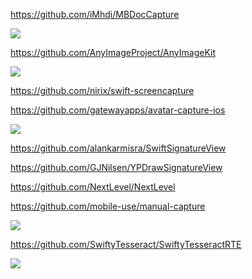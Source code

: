 https://github.com/iMhdi/MBDocCapture

![](https://github.com/iMhdi/MBDocCapture/raw/master/MBDocCapture-demo.gif)

https://github.com/AnyImageProject/AnyImageKit

![](https://github.com/AnyImageProject/AnyImageProject.github.io/raw/master/Resources/TitleMap@2x.png)

https://github.com/nirix/swift-screencapture

https://github.com/gatewayapps/avatar-capture-ios

![](https://github.com/gatewayapps/avatar-capture-ios/raw/master/AvatarCapture/AvatarCapture/capture_me.gif)

https://github.com/alankarmisra/SwiftSignatureView

https://github.com/GJNilsen/YPDrawSignatureView

https://github.com/NextLevel/NextLevel

https://github.com/mobile-use/manual-capture

![](https://github.com/mobile-use/manual-capture/raw/master/docs/iPhoneScreen0.jpg)

https://github.com/SwiftyTesseract/SwiftyTesseractRTE

![](https://camo.githubusercontent.com/8c6d3351ad964548930a88131b46d7467bd2a57059e194493f2d2e5f4aaea50c/68747470733a2f2f676f6f2e676c2f35725a553656)
